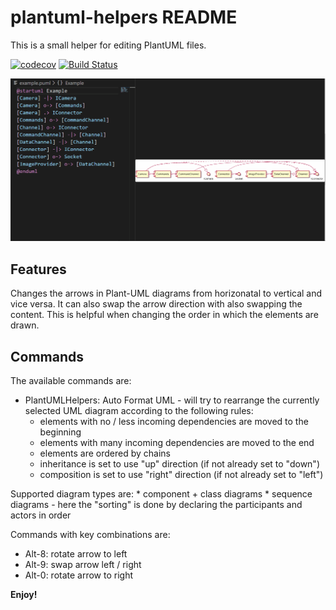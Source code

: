 # plantuml-helpers README

This is a small helper for editing PlantUML files.

[![codecov](https://codecov.io/gh/michael72/plantuml-helpers/branch/master/graph/badge.svg)](https://codecov.io/gh/michael72/plantuml-helpers)
[![Build Status](https://travis-ci.org/michael72/plantuml-helpers.svg?branch=master)](https://travis-ci.org/michael72/plantuml-helpers)

![Sample](doc/puml-helpers.gif)

## Features

Changes the arrows in Plant-UML diagrams from horizonatal to vertical and vice versa. It can also swap the arrow direction with also swapping the content. This is helpful when changing the order in which the elements are drawn.

## Commands

The available commands are:

* PlantUMLHelpers: Auto Format UML - will try to rearrange the currently selected UML diagram according to the following rules:
    * elements with no / less incoming dependencies are moved to the beginning
    * elements with many incoming dependencies are moved to the end
    * elements are ordered by chains
    * inheritance is set to use "up" direction (if not already set to "down")
    * composition is set to use "right" direction (if not already set to "left") 

Supported diagram types are:
    * component + class diagrams
    * sequence diagrams - here the "sorting" is done by declaring the participants and actors in order

Commands with key combinations are:

* Alt-8: rotate arrow to left
* Alt-9: swap arrow left / right
* Alt-0: rotate arrow to right


**Enjoy!**
